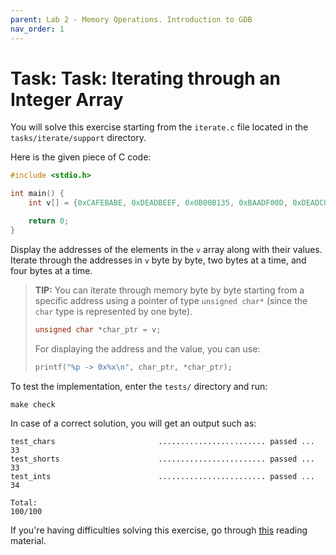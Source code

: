 ```yaml
---
parent: Lab 2 - Memory Operations. Introduction to GDB
nav_order: 1
---
```


# Task: Task: Iterating through an Integer Array

You will solve this exercise starting from the `iterate.c` file located in the `tasks/iterate/support` directory.

Here is the given piece of C code:

```c
#include <stdio.h>

int main() {
    int v[] = {0xCAFEBABE, 0xDEADBEEF, 0x0B00B135, 0xBAADF00D, 0xDEADC0DE};

    return 0;
}
```

Display the addresses of the elements in the `v` array along with their values.
Iterate through the addresses in `v` byte by byte, two bytes at a time, and four bytes at a time.

> **TIP:** You can iterate through memory byte by byte starting from a specific address using a pointer of type `unsigned char*` (since the `char` type is represented by one byte).
>
>```c
>unsigned char *char_ptr = v;
>```
>
> For displaying the address and the value, you can use:
>
>```c
>printf("%p -> 0x%x\n", char_ptr, *char_ptr);
>```

To test the implementation, enter the `tests/` directory and run:

```console
make check
```

In case of a correct solution, you will get an output such as:

```text
test_chars                       ........................ passed ...  33
test_shorts                      ........................ passed ...  33
test_ints                        ........................ passed ...  34

Total:                                                           100/100
```

If you're having difficulties solving this exercise, go through [this](../../reading/memory-operations.md) reading material.
